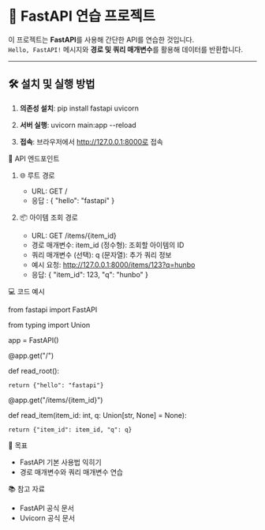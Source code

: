 # 🚀 FastAPI 연습 프로젝트

이 프로젝트는 **FastAPI**를 사용해 간단한 API를 연습한 것입니다.  
`Hello, FastAPI!` 메시지와 **경로 및 쿼리 매개변수**를 활용해 데이터를 반환합니다.

---

## 🛠️ 설치 및 실행 방법
1. **의존성 설치**:
   pip install fastapi uvicorn

2. **서버 실행**:
   uvicorn main:app --reload

3. **접속**:
   브라우저에서 http://127.0.0.1:8000로 접속


📄 API 엔드포인트
1. 🌐 루트 경로
   - URL: GET /
   - 응답 : { "hello": "fastapi" }
  
2. 📦 아이템 조회 경로
   - URL: GET /items/{item_id}
   - 경로 매개변수:
     item_id (정수형): 조회할 아이템의 ID
   - 쿼리 매개변수 (선택):
     q (문자열): 추가 쿼리 정보
   - 예시 요청:
     http://127.0.0.1:8000/items/123?q=hunbo
   - 응답:
     { "item_id": 123, "q": "hunbo" }

💻 코드 예시

from fastapi import FastAPI

from typing import Union

app = FastAPI()

@app.get("/")

def read_root():

    return {"hello": "fastapi"}

@app.get("/items/{item_id}")

def read_item(item_id: int, q: Union[str, None] = None):

    return {"item_id": item_id, "q": q}


🎯 목표
- FastAPI 기본 사용법 익히기
- 경로 매개변수와 쿼리 매개변수 연습

📚 참고 자료
- FastAPI 공식 문서
- Uvicorn 공식 문서

